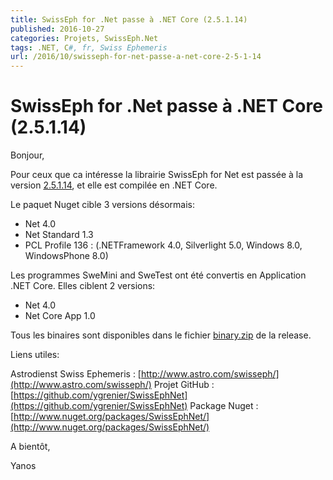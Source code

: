 ```yaml
---
title: SwissEph for .Net passe à .NET Core (2.5.1.14)
published: 2016-10-27
categories: Projets, SwissEph.Net
tags: .NET, C#, fr, Swiss Ephemeris
url: /2016/10/swisseph-for-net-passe-a-net-core-2-5-1-14
---
```


# SwissEph for .Net passe à .NET Core (2.5.1.14)

Bonjour,

Pour ceux que ca intéresse la librairie SwissEph for Net est passée à la version [2.5.1.14](https://github.com/ygrenier/SwissEphNet/releases/tag/v2.5.1.14), et elle est compilée en .NET Core.

Le paquet Nuget cible 3 versions désormais:

- Net 4.0
- Net Standard 1.3
- PCL Profile 136 : (.NETFramework 4.0, Silverlight 5.0, Windows 8.0, WindowsPhone 8.0)

Les programmes SweMini and SweTest ont été convertis en Application .NET Core. Elles ciblent 2 versions:

- Net 4.0
- Net Core App 1.0

Tous les binaires sont disponibles dans le fichier [binary.zip](https://github.com/ygrenier/SwissEphNet/releases/download/v2.5.1.14/Binary.zip) de la release.

Liens utiles:

Astrodienst Swiss Ephemeris : [http://www.astro.com/swisseph/](http://www.astro.com/swisseph/)
Projet GitHub : [https://github.com/ygrenier/SwissEphNet](https://github.com/ygrenier/SwissEphNet)
Package Nuget : [http://www.nuget.org/packages/SwissEphNet/](http://www.nuget.org/packages/SwissEphNet/)

A bientôt,

Yanos
